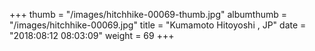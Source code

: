+++
thumb = "/images/hitchhike-00069-thumb.jpg"
albumthumb = "/images/hitchhike-00069.jpg"
title = "Kumamoto Hitoyoshi , JP"
date = "2018:08:12 08:03:09"
weight = 69
+++

